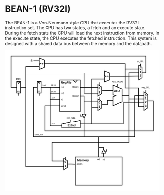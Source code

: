 # BEAN-1 (RV32I)

The BEAN-1 is a Von-Neumann style CPU that executes the RV32I instruction set. The CPU has two states, a fetch and an execute state. During the fetch state the CPU will load the next instruction from memory. In the execute state, the CPU executes the fetched instruction. This system is designed with a shared data bus between the memory and the datapath.


![BEAN-1 Datapath](assets/BEAN-1.png)

